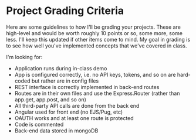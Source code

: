 # Project Grading Criteria
Here are some guidelines to how I'll be grading your projects. These are high-level and would be worth roughly 10 points or so, some more, some less. I'll keep this updated if other items come to mind. My goal in grading is to see how well you've implemented concepts that we've covered in class.

I'm looking for:

- Application runs during in-class demo
- App is configured correctly, i.e. no API keys, tokens, and so on are hard-coded but rather are in config files
- REST interface is correctly implemented in back-end routes
- Routes are in their own files and use the Express.Router (rather than app.get, app.post, and so on)
- All third-party API calls are done from the back end
- Angular used for front end (no EJS/Pug, etc)
- OAUTH works and at least one route is protected
- Code is commented
- Back-end data stored in mongoDB